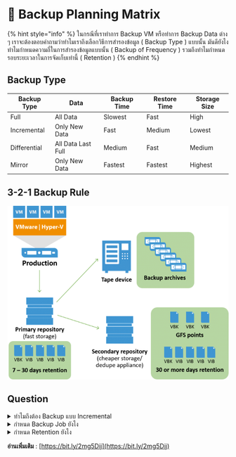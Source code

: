 # 🧊 Backup Planning Matrix

{% hint style="info" %}
ในกรณีที่เราทำการ Backup VM หรือทำการ Backup Data ต่าง ๆ เราจะต้องตอบคำถามว่าทำไมเราถึงเลือกวิธีการสำรองข้อมูล ( Backup Type ) แบบนั้น มันดียังไง ทำไมกำหนดความถี่ในการสำรองข้อมูลแบบนั้น ( Backup of Frequency ) รวมถึงทำไมกำหนดรอบระยะเวลาในการจัดเก็บเท่านี้ ( Retention )
{% endhint %}

## **Backup Type**

| Backup Type  | Data               | Backup Time | Restore Time | Storage Size |
| ------------ | ------------------ | ----------- | ------------ | ------------ |
| Full         | All Data           | Slowest     | Fast         | High         |
| Incremental  | Only New Data      | Fast        | Medium       | Lowest       |
| Differential | All Data Last Full | Medium      | Fast         | Medium       |
| Mirror       | Only New Data      | Fastest     | Fastest      | Highest      |

## **3-2-1 Backup Rule**

![Backup-01.png](../../.gitbook/assets/backup-01.png)

## **Question**

<details>

<summary>ทำไมถึงต้อง Backup แบบ Incremental</summary>

เมื่อเปรียบเทียบการสำรองข้อมูลระหว่าง Backup Type ทั้ง 4 ประเภท จะเห็นว่า ถึงแม้ Restore Time จะต่ำกว่า Backup Type ประเภทอื่น ๆ แต่เวลาที่ใช้ก็อยู่ในระดับกลาง ๆ ซึ่งโดยปกติเราก็ไม่ค่อยได้ทำการ Restore อยู่แล้ว แต่ Backup นี่ทำทุกวัน อีกทั้งยังต้อสำรองข้อมูลหลายระบบ ดังนั้น Backup Time จึงต้องใช้เวลาให้สั้นที่สุด เพื่อไม่ให้กิน Bandwidth การใช้งาน โดยควรสำรองข้อมูลในขณะที่ไม่มีการใช้งาน เพื่อไม่ให้เกิดการแย่ง Bandwidth สุดท้าย Storage Size ใช้พื้นที่ในการสำรองข้อมูลน้อยสุดใน Backup Type ทั้งหมด

</details>

<details>

<summary>กำหนด Backup Job ยังไง</summary>

ของเดิมกำหนดตามความถี่ในการสำรองข้อมูล ( Backup of Frequency ) เช่น สำรองข้อมูลรายวัน ( Job-Daily ), สำรองข้อมูลรายสัปดาห์ ( Job-Weekly ), สำรองข้อมูลรายเดือน ( Job-Monthly ) โดย Backup Type เป็นแบบ Full ซึ่งถ้าหากปรับเป็น Incremental ทำให้ใช้ Storage Size น้อยลง เราสามารถกำหนดความถี่ในการสำรองข้อมูล ให้เป็นแบบสำรองข้อมูลรายวันได้ ซึ่งจะมีประโยชน์ตอนทำการ Restore โดยสามารถเลือก Restore Point ที่ต้องการได้แบบรายวัน แทนที่จะเป็นรายเดือนหรือรายสัปดาห์ ซึ่งข้อมูลจะหายไปตามความถี่ในการสำรองข้อมูล

</details>

<details>

<summary>กำหนด Retention ยังไง</summary>

ของเดิมกำหนดรอบระยะเวลาการจัดเก็บข้อมูลสัมพันธ์กับความถี่ในการสำรองข้อมูล ยิ่งความถี่บ่อยรายวันรอบระยะเวลาการจัดเก็บก็จะน้อย ถ้าความถี่เดือนหนึ่งรอบระยะเวลาการจัดเก็บก็จะนานตามไปด้วย เพราะถูกจำกัดด้วย Storage Size ซึ่งถ้าหากปรับเป็น Incremental แบบสำรองข้อมูลรายวัน เราจะสามารถกำหนด Retention ได้เยอะขึ้น โดยตามกฎของ 3-2-1 Backup Rule ที่ระบุให้ทำการสำรองข้อมูลไว้ 3 ชุด 2 อุปกรณ์ 1 Offline ซึ่งแนะนำให้ใช้ Retention อยู่ระหว่าง 7-30 วัน บน Primary Repository หากต้องการเก็บนานกว่านั้นให้ไปใช้ Secondary Repository แทน

</details>

**อ่านเพิ่มเติม** : [https://bit.ly/2mg5Dij](https://bit.ly/2mg5Dij)
